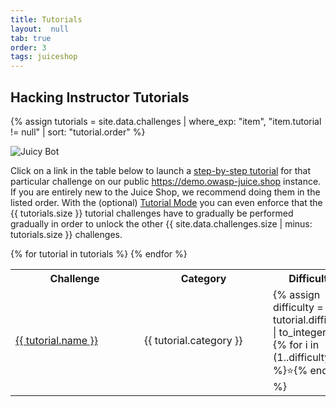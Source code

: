 ```yaml
---
title: Tutorials
layout:  null
tab: true
order: 3
tags: juiceshop
---
```


## Hacking Instructor Tutorials

{% assign tutorials = site.data.challenges | where_exp: "item", "item.tutorial != null" | sort: "tutorial.order" %}

![Juicy Bot](https://raw.githubusercontent.com/bkimminich/juice-shop/master/frontend/src/assets/public/images/juicyBot_MedicalMask.png)

Click on a link in the table below to launch a <a
href="https://pwning.owasp-juice.shop/part1/challenges.html#hacking-instructor"
target="_blank">step-by-step tutorial</a> for that particular challenge
on our public <a href="https://demo.owasp-juice.shop"
target="_blank">https://demo.owasp-juice.shop</a> instance. If you are
entirely new to the Juice Shop, we recommend doing them in the listed
order. With the (optional)
[Tutorial Mode](https://pwning.owasp-juice.shop/part1/challenges.html#tutorial-mode)
you can even enforce that the {{ tutorials.size }} tutorial challenges
have to gradually be performed gradually in order to unlock the other {{
site.data.challenges.size | minus: tutorials.size }} challenges.

<table>
  <tr>
    <th>Challenge</th>
    <th>Category</th>
    <th>Difficulty</th>
  </tr>
  {% for tutorial in tutorials %}
  <tr>
    <td style="min-width: 190px"><a href="https://demo.owasp-juice.shop/#/hacking-instructor?challenge={{ tutorial.name }}" target="_blank">{{ tutorial.name }}</a></td>
    <td style="min-width: 190px">{{ tutorial.category }}</td>
    <td style="min-width: 100px">
    {% assign difficulty = tutorial.difficulty | to_integer %}
    {% for i in (1..difficulty) %}⭐{% endfor %}
    </td>
  </tr>
  {% endfor %}
</table>

